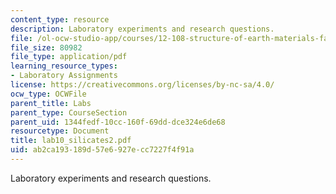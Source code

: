 ```yaml
---
content_type: resource
description: Laboratory experiments and research questions.
file: /ol-ocw-studio-app/courses/12-108-structure-of-earth-materials-fall-2004/ab2ca193189d57e6927ecc7227f4f91a_lab10_silicates2.pdf
file_size: 80982
file_type: application/pdf
learning_resource_types:
- Laboratory Assignments
license: https://creativecommons.org/licenses/by-nc-sa/4.0/
ocw_type: OCWFile
parent_title: Labs
parent_type: CourseSection
parent_uid: 1344fedf-10cc-160f-69dd-dce324e6de68
resourcetype: Document
title: lab10_silicates2.pdf
uid: ab2ca193-189d-57e6-927e-cc7227f4f91a
---
```

Laboratory experiments and research questions.